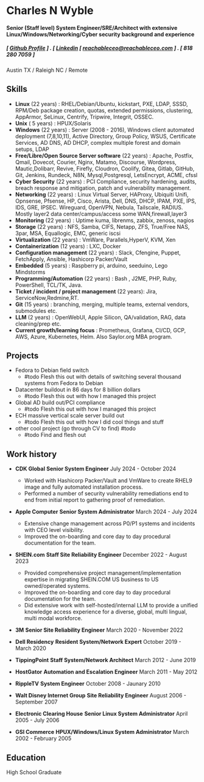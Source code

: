 Charles N Wyble
=====

#### Senior (Staff level) System Engineer/SRE/Architect with extensive Linux/Windows/Networking/Cyber security background and experience 
##### [ [Github Profile](https://github.com/reachableceo) ] . [ [Linkedin](www.linkedin.com/in/charles-wyble-412007337) [ reachableceo@reachableceo.com ] . [ 818 280 7059 ]
Austin TX / Raleigh NC / Remote
 

Skills
------

- **Linux** (22 years) : RHEL/Debian/Ubuntu, kickstart, PXE, LDAP, SSSD, RPM/Deb package creation, quotas, extended permissions, clustering, AppArmor, SeLinux, Centrify, Tripwire, Integrit, OSSEC. 
- **Unix** ( 5 years) : HPUX/Solaris
- **Windows** (22 years) : Server (2008 - 2016), Windows client automated deployment (7,8,10,11), Active Directory, Group Policy, WSUS, Certificate Services, AD DNS, AD DHCP, complex multiple forest and domain setups, LDAP
- **Free/Libre/Open Source Server software**  (22 years) : Apache, Postfix, Qmail, Dovecot, Courier, Nginx, Matamo, Discourse, Wordpress, Mautic,Dolibarr, Revive, Firefly, Cloudron, Coolify, Gitea, Gitlab, GitHub, Git, Jenkins, Rundeck, N8N, Mysql,Postgresql,  LetsEncrypt, ACME, cfssl
- **Cyber Security** (22 years) : PCI Compliance, security hardening, audits, breach response and mitigation, patch and vulnerability management. 
- **Networking** (22 years) : Linux Virtual Server, HAProxy, Ubiquiti Unifi, Opnsense, Pfsense, HP, Cisco, Arista, Dell, DNS, DHCP, IPAM, PXE, IPS, IDS, GRE, IPSEC. Wireguard, OpenVPN, Nebula, Tailscale, RADIUS. Mostly layer2 data center/campus/access some WAN,firewall,layer3 
- **Monitoring** (22 years) : Uptime kuma, librenms, zabbix, zenoss, nagios 
- **Storage** (22 years) : NFS, Samba, CIFS, Netapp, ZFS, True/Free NAS, 3par, MSA, Equallogic, EMC, generic iscsi
- **Virtualization**  (22 years) : VmWare, Parallels,HyperV, KVM, Xen
- **Containerization** (12 years) : LXC, Docker 
- **Configuration management** (22 years) : Slack, Cfengine, Puppet, FetchApply, Ansible, Hashicorp Packer/Vault
- **Embedded** (5 years) : Raspberry pi, arduino, seeduino, Lego Mindstorms
- **Programming/Automation** (22 years) : Bash , J2ME, PHP, Ruby, PowerShell, TCL/TK, Java. 
- **Ticket / incident / project management** (22 years): Jira, ServiceNow,Redmine,RT.
- **Git** (15 years) : branching, merging, multiple teams, external vendors, submodules etc. 
- **LLM** (2 years) : OpenWebUI, Apple Silicon, QA/validation, RAG, data cleaning/prep etc.
- **Current growth/learning focus** : Prometheus, Grafana, CI/CD, GCP, AWS, Azure, Kubernetes, Helm. Also Saylor.org MBA program.

 

Projects
--------

- Fedora to Debian field switch
	- #todo Flesh this out with details of switching several thousand systems from Fedora to Debian
- Datacenter buildout in 86 days for 8 billion dollars 
	- #todo Flesh this out with how I managed this project  
- Global AD build out/PCI compliance
	- #todo Flesh this out with how I managed this project 
- ECH massive vertical scale server build out 
	- #todo Flesh this out with how I did cool things and stuff
- other cool project (go through CV to find) #todo
	- #todo Find and flesh out
 

Work history
------------

- **CDK Global**  **Senior System Engineer** July 2024 - October 2024
	
	- Worked with Hashicorp Packer/Vault and VmWare to create RHEL9 image and fully automated installation process.
	- Performed a number of security vulnerability remediations end to end from initial report to gathering proof of remediation. 
	
	
- **Apple Computer**  **Senior System Administrator**  March 2024 - July 2024
	
	- Extensive change management across P0/P1 systems and incidents with CEO level visibility. 
	- Improved the on-boarding and core day to day procedural documentation for the team.

- **SHEIN.com**  **Staff Site Reliability Engineer**  December 2022 - August 2023

	- Provided comprehensive project management/implementation expertise in migrating SHEIN.COM US business to US owned/operated systems. 
	- Improved the on-boarding and core day to day procedural documentation for the team.
	- Did extensive work with self-hosted/internal LLM to provide a unified knowledge access experience for a diverse, global, multi lingual, multi modal workforce. 


- **3M** **Senior Site Reliability Engineer** March 2020 - November 2022
- **Dell Residency** **Resident System/Network Expert** October 2019 - March 2020
- **TippingPoint** **Staff System/Network Architect** March 2012 - June 2019
- **HostGator** **Automation and Escalation Engineer** March 2011 - May 2012
- **RippleTV** **System Engineer** October 2008 - Jaunary 2010
- **Walt Disney Internet Group** **Site Reliability Engineer**  August 2006 - September 2007
- **Electronic Clearing House** **Senior Linux System Administrator** April 2005 - July 2006
- **GSI Commerce** **HPUX/Windows/Linux System Administrator** March 2002 - February 2005
 
Education
---------

High School Graduate